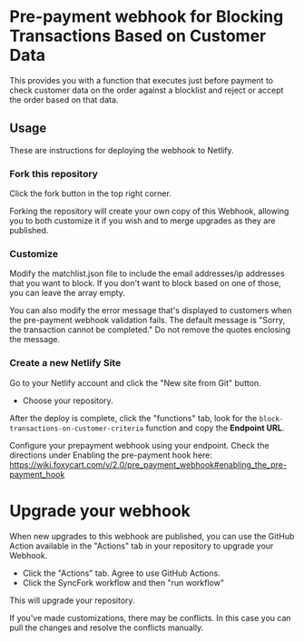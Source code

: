 # Pre-payment webhook for Blocking Transactions Based on Customer Data

This provides you with a function that executes just before payment to check customer data on the order against a blocklist and reject or accept the order based on that data.

## Usage

These are instructions for deploying the webhook to Netlify.

### Fork this repository

Click the fork button in the top right corner.

Forking the repository will create your own copy of this Webhook, allowing you to both customize it if you wish and to merge upgrades as they are published.

### Customize

Modify the matchlist.json file to include the email addresses/ip addresses that you want to block. If you don't want to block based on one of those, you can leave the array empty.

You can also modify the error message that's displayed to customers when the pre-payment webhook validation fails. The default message is "Sorry, the transaction cannot be completed." Do not remove the quotes enclosing the message.

### Create a new Netlify Site

Go to your Netlify account and click the "New site from Git" button.

- Choose your repository.

After the deploy is complete, click the "functions" tab, look for the `block-transactions-on-customer-criteria` function and copy the **Endpoint URL**.

Configure your prepayment webhook using your endpoint. Check the directions under Enabling the pre-payment hook here: https://wiki.foxycart.com/v/2.0/pre_payment_webhook#enabling_the_pre-payment_hook

# Upgrade your webhook

When new upgrades to this webhook are published, you can use the GitHub Action available in the "Actions" tab in your repository to upgrade your Webhook.

- Click the "Actions" tab. Agree to use GitHub Actions.
- Click the SyncFork workflow and then "run workflow"

This will upgrade your repository.

If you've made customizations, there may be conflicts. In this case you can pull the changes and resolve the conflicts manually.
